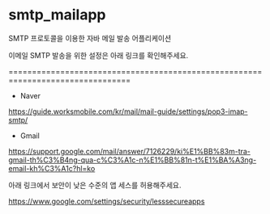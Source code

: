 # smtp_mailapp
SMTP 프로토콜을 이용한 자바 메일 발송 어플리케이션

이메일 SMTP 발송을 위한 설정은 아래 링크를 확인해주세요.

================================================================================

- Naver

https://guide.worksmobile.com/kr/mail/mail-guide/settings/pop3-imap-smtp/

- Gmail

https://support.google.com/mail/answer/7126229/ki%E1%BB%83m-tra-gmail-th%C3%B4ng-qua-c%C3%A1c-n%E1%BB%81n-t%E1%BA%A3ng-email-kh%C3%A1c?hl=ko

아래 링크에서 보안이 낮은 수준의 앱 세스를 허용해주세요.

https://www.google.com/settings/security/lesssecureapps
